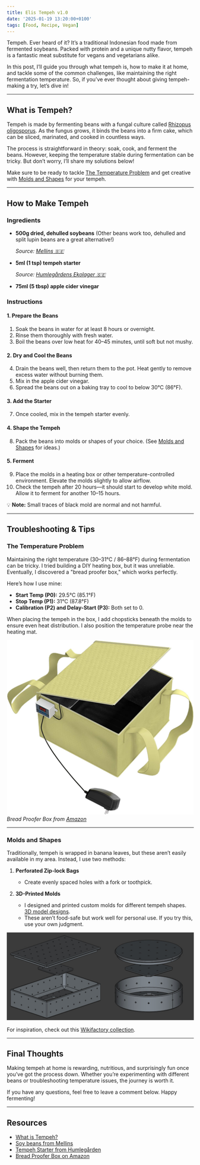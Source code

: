 ```yaml
---
title: Elis Tempeh v1.0
date: '2025-01-19 13:20:00+0100'
tags: [Food, Recipe, Vegan]
---
```


Tempeh. Ever heard of it? It’s a traditional Indonesian food made from
fermented soybeans. Packed with protein and a unique nutty flavor,
tempeh is a fantastic meat substitute for vegans and vegetarians
alike.

In this post, I’ll guide you through what tempeh is, how to make it at
home, and tackle some of the common challenges, like maintaining the
right fermentation temperature. So, if you’ve ever thought about
giving tempeh-making a try, let’s dive in!

---

## What is Tempeh?

Tempeh is made by fermenting beans with a fungal culture called
[Rhizopus oligosporus](https://en.wikipedia.org/wiki/Rhizopus_oligosporus). As
the fungus grows, it binds the beans into a firm cake, which can be
sliced, marinated, and cooked in countless ways.

The process is straightforward in theory: soak, cook, and ferment the
beans. However, keeping the temperature stable during fermentation can
be tricky. But don’t worry, I’ll share my solutions below!

Make sure to be ready to tackle [The Temperature
Problem](#the-temperature-problem) and get creative with [Molds and
Shapes](#molds-and-shapes) for your tempeh.

---

## How to Make Tempeh

### Ingredients

- **500g dried, dehulled soybeans**
  (Other beans work too, dehulled and split lupin beans are a great alternative!)

  *Source: [Mellins 🇸🇪](https://mellins.nu/produkter/skafferi-torrvaror-smaksattning/baljvaxter/bonor/sojabonor-skalade-obesprutade/)*

- **5ml (1 tsp) tempeh starter**

  *Source: [Humlegårdens Ekolager 🇸🇪](https://shop.humle.se/jast/fermentering/tempeh-starter-25-gram)*

- **75ml (5 tbsp) apple cider vinegar**

### Instructions

#### 1. Prepare the Beans

1. Soak the beans in water for at least 8 hours or overnight.
2. Rinse them thoroughly with fresh water.
3. Boil the beans over low heat for 40–45 minutes, until soft but not
   mushy.

#### 2. Dry and Cool the Beans

4. Drain the beans well, then return them to the pot. Heat gently to
   remove excess water without burning them.
5. Mix in the apple cider vinegar.
6. Spread the beans out on a baking tray to cool to below 30°C (86°F).

#### 3. Add the Starter

7. Once cooled, mix in the tempeh starter evenly.

#### 4. Shape the Tempeh
8. Pack the beans into molds or shapes of your choice. (See [Molds and
   Shapes](#molds-and-shapes) for ideas.)

#### 5. Ferment
9. Place the molds in a heating box or other temperature-controlled
   environment. Elevate the molds slightly to allow airflow.
10. Check the tempeh after 20 hours—it should start to develop white
    mold. Allow it to ferment for another 10–15 hours.

💡 **Note:** Small traces of black mold are normal and not harmful.

---

## Troubleshooting & Tips

### The Temperature Problem

Maintaining the right temperature (30–31°C / 86–88°F) during
fermentation can be tricky. I tried building a DIY heating box, but it
was unreliable. Eventually, I discovered a "bread proofer box," which
works perfectly.

Here’s how I use mine:

- **Start Temp (P0):** 29.5°C (85.1°F)
- **Stop Temp (P1):** 31°C (87.8°F)
- **Calibration (P2) and Delay-Start (P3):** Both set to 0.

When placing the tempeh in the box, I add chopsticks beneath the molds
to ensure even heat distribution. I also position the temperature
probe near the heating mat.

![Bread proofer box](./bread-proofer-box.jpg)
*Bread Proofer Box from [Amazon](https://www.amazon.se/dp/B085HTJ8LL)*

---

### Molds and Shapes

Traditionally, tempeh is wrapped in banana leaves, but these aren’t
easily available in my area. Instead, I use two methods:

1. **Perforated Zip-lock Bags**
   - Create evenly spaced holes with a fork or toothpick.

2. **3D-Printed Molds**
   - I designed and printed custom molds for different tempeh
     shapes. [3D model designs](https://makerworld.com/en/collections/3581445).
   - These aren’t food-safe but work well for personal use. If you try
     this, use your own judgment.

![Tempeh molds](./tempeh-molds.jpg)

For inspiration, check out this
[Wikifactory collection](https://wikifactory.com/@domingoclub/tempeh-molds).

---

## Final Thoughts

Making tempeh at home is rewarding, nutritious, and surprisingly fun
once you’ve got the process down. Whether you’re experimenting with
different beans or troubleshooting temperature issues, the journey is
worth it.

If you have any questions, feel free to leave a comment below. Happy
fermenting!

---

## Resources

- [What is Tempeh?](https://en.wikipedia.org/wiki/Tempeh)
- [Soy beans from Mellins](https://mellins.nu/produkter/skafferi-torrvaror-smaksattning/baljvaxter/bonor/sojabonor-skalade-obesprutade/)
- [Tempeh Starter from Humlegården](https://shop.humle.se/jast/fermentering/tempeh-starter-25-gram)
- [Bread Proofer Box on Amazon](https://www.amazon.se/dp/B085HTJ8LL)
